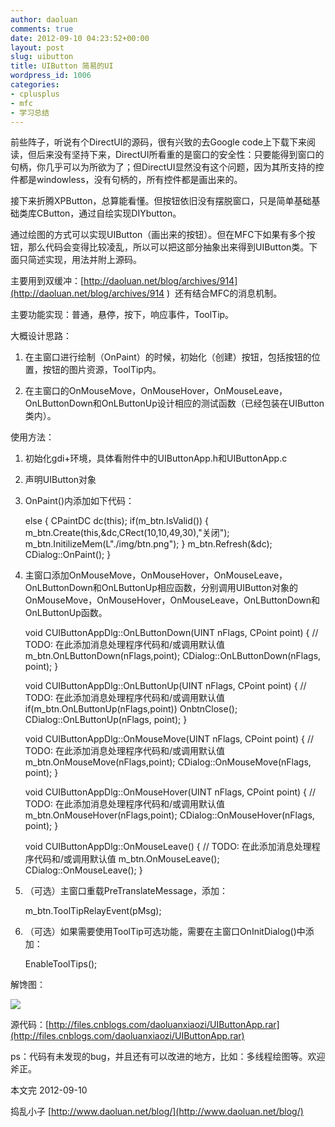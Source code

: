 ```yaml
---
author: daoluan
comments: true
date: 2012-09-10 04:23:52+00:00
layout: post
slug: uibutton
title: UIButton 简易的UI
wordpress_id: 1006
categories:
- cplusplus
- mfc
- 学习总结
---
```


前些阵子，听说有个DirectUI的源码，很有兴致的去Google code上下载下来阅读，但后来没有坚持下来，DirectUI所看重的是窗口的安全性：只要能得到窗口的句柄，你几乎可以为所欲为了；但DirectUI显然没有这个问题，因为其所支持的控件都是windowless，没有句柄的，所有控件都是画出来的。

接下来折腾XPButton，总算能看懂。但按钮依旧没有摆脱窗口，只是简单基础基础类库CButton，通过自绘实现DIYbutton。

通过绘图的方式可以实现UIButton（画出来的按钮）。但在MFC下如果有多个按钮，那么代码会变得比较凌乱，所以可以把这部分抽象出来得到UIButton类。下面只简述实现，用法并附上源码。

主要用到双缓冲：[http://daoluan.net/blog/archives/914](http://daoluan.net/blog/archives/914 )  还有结合MFC的消息机制。

主要功能实现：普通，悬停，按下，响应事件，ToolTip。

大概设计思路：



	
  1. 在主窗口进行绘制（OnPaint）的时候，初始化（创建）按钮，包括按钮的位置，按钮的图片资源，ToolTip内。

	
  2. 在主窗口的OnMouseMove，OnMouseHover，OnMouseLeave，OnLButtonDown和OnLButtonUp设计相应的测试函数（已经包装在UIButton类内）。


使用方法：

	
  1. 初始化gdi+环境，具体看附件中的UIButtonApp.h和UIButtonApp.c

	
  2. 声明UIButton对象

	
  3. OnPaint()内添加如下代码：

    
	    else
	    {
	    	CPaintDC dc(this);
	    	if(m_btn.IsValid())
	    	{
	    		m_btn.Create(this,&dc,CRect(10,10,49,30),"关闭");
	    		m_btn.InitilizeMem(L"./img/btn.png");
	    	}
	    	m_btn.Refresh(&dc);
	    	CDialog::OnPaint();
	    }




	
  4. 主窗口添加OnMouseMove，OnMouseHover，OnMouseLeave，OnLButtonDown和OnLButtonUp相应函数，分别调用UIButton对象的OnMouseMove，OnMouseHover，OnMouseLeave，OnLButtonDown和OnLButtonUp函数。

    
	    void CUIButtonAppDlg::OnLButtonDown(UINT nFlags, CPoint point)
	    {
	    	// TODO: 在此添加消息处理程序代码和/或调用默认值
	    	m_btn.OnLButtonDown(nFlags,point);
	    	CDialog::OnLButtonDown(nFlags, point);
	    }
    
	    void CUIButtonAppDlg::OnLButtonUp(UINT nFlags, CPoint point)
	    {
	    	// TODO: 在此添加消息处理程序代码和/或调用默认值
	    	if(m_btn.OnLButtonUp(nFlags,point))
	    		OnbtnClose();
	    	CDialog::OnLButtonUp(nFlags, point);
	    }
    	    
	    void CUIButtonAppDlg::OnMouseMove(UINT nFlags, CPoint point)
	    {
	    	// TODO: 在此添加消息处理程序代码和/或调用默认值
	    	m_btn.OnMouseMove(nFlags,point);
	    	CDialog::OnMouseMove(nFlags, point);
	    }
	    
	    void CUIButtonAppDlg::OnMouseHover(UINT nFlags, CPoint point)
	    {
	    	// TODO: 在此添加消息处理程序代码和/或调用默认值
	    	m_btn.OnMouseHover(nFlags,point);
	    	CDialog::OnMouseHover(nFlags, point);
	    }
	    
	    void CUIButtonAppDlg::OnMouseLeave()
	    {
	    	// TODO: 在此添加消息处理程序代码和/或调用默认值
	    	m_btn.OnMouseLeave();
	    	CDialog::OnMouseLeave();
	    }




	
  5. （可选）主窗口重载PreTranslateMessage，添加：

    
    	m_btn.ToolTipRelayEvent(pMsg);




	
  6. （可选）如果需要使用ToolTip可选功能，需要在主窗口OnInitDialog()中添加：

    
    	EnableToolTips();





解馋图：

[![](http://md.daoluan.net/blog/images/2012/09/UIButtonApp.jpg)](http://daoluan.net/blog/archives/1006/uibuttonapp)

源代码：[http://files.cnblogs.com/daoluanxiaozi/UIButtonApp.rar](http://files.cnblogs.com/daoluanxiaozi/UIButtonApp.rar)

ps：代码有未发现的bug，并且还有可以改进的地方，比如：多线程绘图等。欢迎斧正。

本文完 2012-09-10

捣乱小子 [http://www.daoluan.net/blog/](http://www.daoluan.net/blog/)
